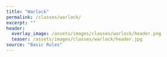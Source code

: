 ```yaml
---
title: "Warlock"
permalink: /classes/warlock/
excerpt: ""
header:
  overlay_image: /assets/images/classes/warlock/header.png
  teaser: /assets/images/classes/warlock/header.jpg
source: "Basic Rules"
---
```

